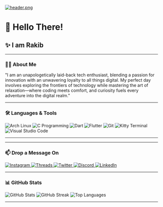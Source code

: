 
[![header.png](https://i.postimg.cc/2yy84VH2/header.png)](https://postimg.cc/MfkSwKJQ)

# 👋 Hello There!

## ✨ I am **Rakib**

---

### 🧑‍💻 About Me
"I am an unapologetically laid-back tech enthusiast, blending a passion for innovation with an unwavering loyalty to all things digital. My perfect day involves exploring the frontiers of technology while mastering the art of relaxation—where coding meets comfort, and curiosity fuels every adventure into the digital realm."

---

### 🛠️ Languages & Tools

<p align="left">
  <img src="https://img.shields.io/badge/Arch%20Linux-1793D1?style=for-the-badge&logo=arch-linux&logoColor=white" alt="Arch Linux"/>
  <img src="https://img.shields.io/badge/C%20Programming-A8B9CC?style=for-the-badge&logo=c&logoColor=white" alt="C Programming"/>
  <img src="https://img.shields.io/badge/Dart-0175C2?style=for-the-badge&logo=dart&logoColor=white" alt="Dart"/>
  <img src="https://img.shields.io/badge/Flutter-02569B?style=for-the-badge&logo=flutter&logoColor=white" alt="Flutter"/>
  <img src="https://img.shields.io/badge/Git-F05032?style=for-the-badge&logo=git&logoColor=white" alt="Git"/>
  <img src="https://img.shields.io/badge/Kitty%20Terminal-FFD700?style=for-the-badge&logo=linux&logoColor=black" alt="Kitty Terminal"/>
  <img src="https://img.shields.io/badge/VS%20Code-007ACC?style=for-the-badge&logo=visual-studio-code&logoColor=white" alt="Visual Studio Code"/>
</p>

---

---

### 📫 Drop a Message On

<p align="left">
  <a href="https://www.instagram.com/yourusername" target="_blank">
    <img src="https://img.shields.io/badge/Instagram-E4405F?style=for-the-badge&logo=instagram&logoColor=white" alt="Instagram"/>
  </a>
  <a href="https://www.threads.net/yourusername" target="_blank">
    <img src="https://img.shields.io/badge/Threads-000000?style=for-the-badge&logo=threads&logoColor=white" alt="Threads"/>
  </a>
  <a href="https://twitter.com/yourusername" target="_blank">
    <img src="https://img.shields.io/badge/Twitter-1DA1F2?style=for-the-badge&logo=twitter&logoColor=white" alt="Twitter"/>
  </a>
  <a href="https://discord.com/yourusername" target="_blank">
    <img src="https://img.shields.io/badge/Discord-5865F2?style=for-the-badge&logo=discord&logoColor=white" alt="Discord"/>
  </a>
  <a href="https://www.linkedin.com/in/yourusername" target="_blank">
    <img src="https://img.shields.io/badge/LinkedIn-0077B5?style=for-the-badge&logo=linkedin&logoColor=white" alt="LinkedIn"/>
  </a>
</p>

---

### 📊 GitHub Stats

<p align="left">
  <img src="https://github-readme-stats.vercel.app/api?username=YureiDev-1&show_icons=true&theme=radical" alt="GitHub Stats" />
  <img src="https://github-readme-streak-stats.herokuapp.com/?user=YureiDev-1&theme=radical" alt="GitHub Streak" />
  <img src="https://github-readme-stats.vercel.app/api/top-langs/?username=YureiDev-1&layout=compact&theme=radical" alt="Top Languages" />
</p>

---


